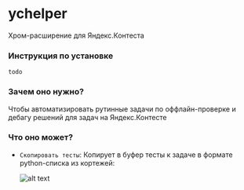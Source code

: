 # ychelper
Хром-расширение для Яндекс.Контеста

### Инструкция по установке
`todo`

### Зачем оно нужно?
Чтобы автоматизировать рутинные задачи по оффлайн-проверке и дебагу решений для задач на Яндекс.Контесте

### Что оно может?
* `Скопировать тесты`: Копирует в буфер тесты к задаче в формате python-списка из кортежей: 

    ![alt text](image.png)